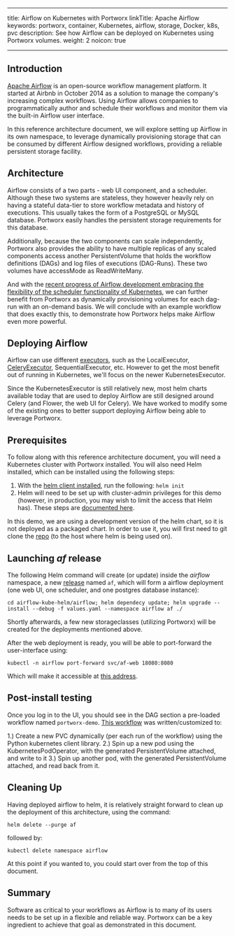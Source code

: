 ﻿---

title: Airflow on Kubernetes with Portworx
linkTitle: Apache Airflow
keywords: portworx, container, Kubernetes, airflow, storage, Docker, k8s, pvc
description: See how Airflow can be deployed on Kubernetes using Portworx volumes.
weight: 2
noicon: true

---

## Introduction

[Apache Airflow](https://airflow.apache.org/) is an open-source workflow management platform. It started at Airbnb in October 2014 as a solution to manage the company's increasing complex workflows. Using Airflow allows companies to programmatically author and schedule their workflows and monitor them via the built-in Airflow user interface.

In this reference architecture document, we will explore setting up Airflow in its own namespace, to leverage dynamically provisioning storage that can be consumed by different Airflow designed workflows, providing a reliable persistent storage facility.

## Architecture

Airflow consists of a two parts - web UI component, and a scheduler.  Although these two systems are stateless, they however heavily rely on having a stateful data-tier to store workflow metadata and history of executions.  This usually takes the form of a PostgreSQL or MySQL database.  Portworx easily handles the persistent storage requirements for this database.

Additionally, because the two components can scale independently, Portworx also provides the ability to have multiple replicas of any scaled components access another PersistentVolume that holds the workflow definitions (DAGs) and log files of executions (DAG-Runs).  These two volumes have accessMode as ReadWriteMany.

And with the [recent progress of Airflow development embracing the flexibility of the scheduler functionality of Kubernetes](https://kubernetes.io/blog/2018/06/28/airflow-on-kubernetes-part-1-a-different-kind-of-operator/), we can further benefit from Portworx as dynamically provisioning volumes for each dag-run with an on-demand basis.  We will conclude with an example workflow that does exactly this, to demonstrate how Portworx helps make Airflow even more powerful.

## Deploying Airflow

Airflow can use different [executors](https://www.astronomer.io/guides/airflow-executors-explained/), such as the LocalExecutor, [CeleryExecutor](https://airflow.apache.org/docs/1.10.6/howto/executor/use-celery.html), SequentialExecutor, etc.  However to get the most benefit out of running in Kubernetes, we'll focus on the newer KubernetesExecutor.

Since the KubernetesExecutor is still relatively new, most helm charts available today that are used to deploy Airflow are still designed around Celery (and Flower, the web UI for Celery).  We have worked to modify some of the existing ones to better support deploying Airflow being able to leverage Portworx.


## Prerequisites

To follow along with this reference architecture document, you will need a Kubernetes cluster with Portworx installed.  You will also need Helm installed, which can be installed using the following steps:

1.  With the [helm client installed](https://helm.sh/docs/intro/install/), run the following: `helm init`
2. Helm will need to be set up with cluster-admin privileges for this demo (however, in production, you may wish to limit the access that Helm has).  These steps are [documented here](https://tutorials.kevashcraft.com/k8s/install-helm/#create-serviceaccount).

In this demo, we are using a development version of the helm chart, so it is not deployed as a packaged chart.  In order to use it, you will first need to git clone the [repo](https://github.com/aleks-mariusz/airflow-kube-helm) (to the host where helm is being used on).

## Launching _af_ release

The following Helm command will create (or update) inside the _airflow_ namespace, a new [release](https://github.com/helm/helm/blob/release-2.14/docs/glossary.md#release) named `af`, which will form a airflow deployment (one web UI, one scheduler, and one postgres database instance):

```cd airflow-kube-helm/airflow; helm dependecy update; helm upgrade --install --debug -f values.yaml --namespace airflow af ./```

Shortly afterwards, a few new storageclasses (utilizing Portworx) will be created for the deployments mentioned above.

After the web deployment is ready, you will be able to port-forward the user-interface using:

```kubectl -n airflow port-forward svc/af-web 18080:8080```

Which will make it accessible at [this address](http://localhost:18080).

## Post-install testing

Once you log in to the UI, you should see in the DAG section a pre-loaded workflow named `portworx-demo`.  [This workflow](https://gist.github.com/aleks-mariusz/efd3a3a250438764e1e5cc87deef403a) was written/customized to:

1.) Create a new PVC dynamically (per each run of the workflow) using the Python kubernetes client library.
2.) Spin up a new pod using the KubernetesPodOperator, with the generated PersistentVolume attached, and write to it
3.) Spin up another pod, with the generated PersistentVolume attached, and read back from it.

## Cleaning Up

Having deployed airflow to helm, it is relatively straight forward to clean up the deployment of this architecture, using the command:

```helm delete --purge af```

followed by:

```kubectl delete namespace airflow```

At this point if you wanted to, you could start over from the top of this document.

## Summary

Software as critical to your workflows as Airflow is to many of its users needs to be set up in a flexible and reliable way.  Portworx can be a key ingredient to achieve that goal as demonstrated in this document.
